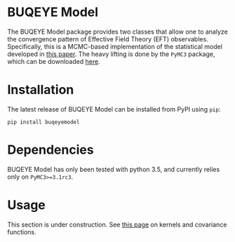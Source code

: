 # BUQEYE Model

<!-- ![picture](https://www.dropbox.com/s/3a78gnhhkl6mzjv/BUQEYE2_v5.pdf?raw=1)

<img src="https://www.dropbox.com/s/3a78gnhhkl6mzjv/BUQEYE2_v5.pdf?dl=1" />

<img src="https://www.dropbox.com/s/3a78gnhhkl6mzjv/BUQEYE2_v5.pdf?raw=1" />
sadfd -->

The BUQEYE Model package provides two classes that allow one to analyze the convergence pattern of Effective Field Theory (EFT) observables.
Specifically, this is a MCMC-based implementation of the statistical model developed in [this paper](https://arxiv.org/abs/1506.01343).
The heavy lifting is done by the `PyMC3` package, which can be downloaded [here](https://github.com/pymc-devs/pymc3).

# Installation

The latest release of BUQEYE Model can be installed from PyPI using `pip`:
```
pip install buqeyemodel
```

# Dependencies

BUQEYE Model has only been tested with python 3.5, and currently relies only on `PyMC3>=3.1rc3`.


# Usage

This section is under construction.
See [this page](http://docs.pymc.io/notebooks/GP-covariances.html) on kernels and covariance functions.
